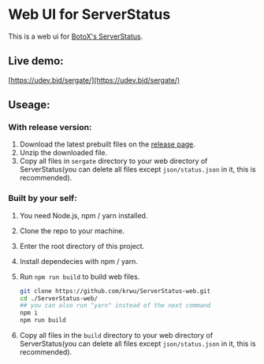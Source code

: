 # Web UI for ServerStatus

This is a web ui for [BotoX's ServerStatus](https://github.com/BotoX/ServerStatus/).

## Live demo:

[https://udev.bid/sergate/](https://udev.bid/sergate/)

## Useage:

### **With release version:**

1. Download the latest prebuilt files on the [release page](https://github.com/krwu/ServerStatus-web/releases).
2. Unzip the downloaded file.
3. Copy all files in `sergate` directory to your web directory of ServerStatus(you can delete all files except `json/status.json` in it, this is recommended).

### **Built by your self:**

1. You need Node.js, npm / yarn installed.
2. Clone the repo to your machine.
3. Enter the root directory of this project.
4. Install dependecies with npm / yarn.
5. Run `npm run build` to build web files.

    ``` bash
    git clone https://github.com/krwu/ServerStatus-web.git
    cd ./ServerStatus-web/
    ## you can also run "yarn" instead of the next command
    npm i
    npm run build
    ```
6. Copy all files in the `build` directory to your web directory of ServerStatus(you can delete all files except `json/status.json` in it, this is recommended).

